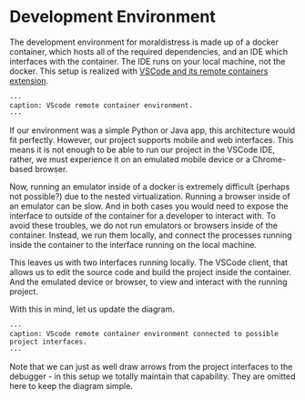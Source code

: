 # Development Environment

The development environment for moraldistress is made up of a docker
container, which hosts all of the required dependencies, and 
an IDE which interfaces with the container. The IDE runs on 
your local machine, not the docker. This setup is realized
with [VSCode and its remote containers extension][1].


```{graphviz} assets/devenv.dot
---
caption: VScode remote container environment.
---

```

If our environment was a simple Python or Java app, this architecture would fit
perfectly. However, our project supports mobile and web interfaces. This means
it is not enough to be able to run our project in the VSCode IDE, rather,
we must experience it on an emulated mobile device or a Chrome-based browser.  

Now, running an emulator inside of a docker is extremely difficult (perhaps not possible?)
due to the nested virtualization. Running a browser inside of an emulator can be slow.
And in both cases you would need to expose the interface to outside of the container
for a developer to interact with. To avoid these troubles, we do not run emulators
or browsers inside of the container. Instead, we run them locally, and connect
the processes running inside the container to the interface running on the local machine.  

This leaves us with two interfaces running locally. The VSCode client, that allows
us to edit the source code and build the project inside the container. And the emulated 
device or browser, to view and interact with the running project.  

With this in mind, let us update the diagram.


```{graphviz} assets/devenv_w_project_ui.dot
---
caption: VScode remote container environment connected to possible project interfaces.
---

```

Note that we can just as well draw arrows from the project interfaces to the
debugger - in this setup we totally maintain that capability. They are omitted
here to keep the diagram simple.

[1]: https://code.visualstudio.com/docs/remote/containers
